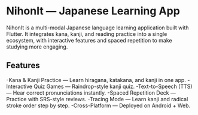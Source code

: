 # NihonIt — Japanese Learning App

NihonIt is a multi-modal Japanese language learning application built with Flutter.
It integrates kana, kanji, and reading practice into a single ecosystem, with interactive features and spaced repetition to make studying more engaging.

## Features

-Kana & Kanji Practice — Learn hiragana, katakana, and kanji in one app.
-Interactive Quiz Games — Raindrop-style kanji quiz.
-Text-to-Speech (TTS) — Hear correct pronunciations instantly.
-Spaced Repetition Deck — Practice with SRS-style reviews.
-Tracing Mode — Learn kanji and radical stroke order step by step.
-Cross-Platform — Deployed on Android + Web.
